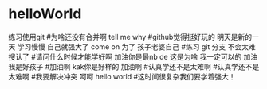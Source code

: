 # helloWorld
练习使用git
#为啥还没有合并啊
tell me why
#github觉得挺好玩的
明天是新的一天 学习慢慢 自己就强大了 come on 为了 孩子老婆自己
#练习 git 分支
不会太难搜认了
#请问什么时候才能学好啊
加油你是最nb de 
这是为啥
我一定可以的
加油
 我是好孩子
#加油啊
kak你是好样的
加油啊
#认真学还不是太难啊
#认真学还不是太难啊
#我要解决冲突 呵呵
hello world
#这时间很复杂我们要学着强大！










